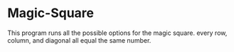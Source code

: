 Magic-Square
============

This program runs all the possible options for the magic square. every row, column, and diagonal all equal the same number. 
